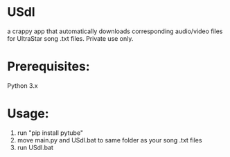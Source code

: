 # USdl
a crappy app that automatically downloads corresponding audio/video files for UltraStar song .txt files. Private use only.

# Prerequisites:

Python 3.x


# Usage:

1. run "pip install pytube"
2. move main.py and USdl.bat to same folder as your song .txt files
3. run USdl.bat
